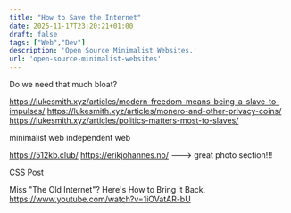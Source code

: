 ```yaml
---
title: "How to Save the Internet"
date: 2025-11-17T23:20:21+01:00
draft: false
tags: ["Web","Dev"]
description: 'Open Source Minimalist Websites.'
url: 'open-source-minimalist-websites'
---
```


Do we need that much bloat?

<!-- echo chambers -->

https://lukesmith.xyz/articles/modern-freedom-means-being-a-slave-to-impulses/
https://lukesmith.xyz/articles/monero-and-other-privacy-coins/
https://lukesmith.xyz/articles/politics-matters-most-to-slaves/

minimalist web
independent web

<!-- 
https://ericmurphy.xyz/blog/minimalist-web/
https://ericmurphy.xyz/blog/discoverability/ -->

https://512kb.club/
https://erikjohannes.no/ ---> great photo section!!!

CSS Post

Miss "The Old Internet"? Here's How to Bring it Back.
https://www.youtube.com/watch?v=1iOVatAR-bU